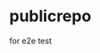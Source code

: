 # publicrepo
for e2e test
























































































































































































































































































































































































































































































































































































































































































































































































































































































































































































































































































































































































































































































































































































































































































































































































































































































































































































































































































































































































































































































































































